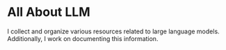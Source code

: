 # All About LLM
 I collect and organize various resources related to large language models. Additionally, I work on documenting this information.

